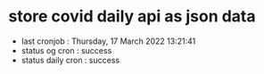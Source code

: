 # store covid daily api as json data

- last cronjob : Thursday, 17 March 2022 13:21:41
- status og cron : success
- status daily cron : success
      
      